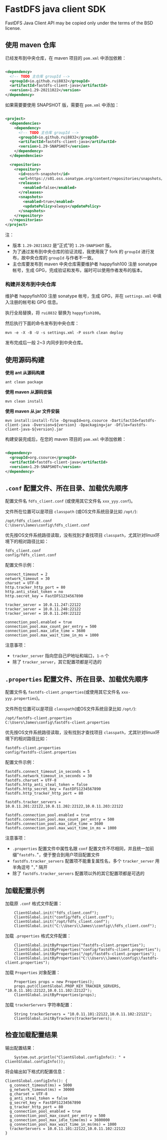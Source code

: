 # FastDFS java client SDK

FastDFS Java Client API may be copied only under the terms of the BSD license.

## 使用 maven 仓库

已经发布到中央仓库，在 maven 项目的 `pom.xml` 中添加依赖：

```xml

<dependency>
  <!-- TODO 主仓库 groupId -->
  <groupId>io.github.rui8832</groupId>
  <artifactId>fastdfs-client-java</artifactId>
  <version>1.29-20211022</version>
</dependency>
```

如果需要要使用 SNAPSHOT 版，需要在 `pom.xml` 中添加：

```xml

<project>
  <dependencies>
    <dependency>
      <!-- TODO 主仓库 groupId -->
      <groupId>io.github.rui8832</groupId>
      <artifactId>fastdfs-client-java</artifactId>
      <version>1.29-SNAPSHOT</version>
    </dependency>
  </dependencies>

  <repositories>
    <repository>
      <id>ossrh-snapshot</id>
      <url>https://s01.oss.sonatype.org/content/repositories/snapshots/</url>
      <releases>
        <enabled>false</enabled>
      </releases>
      <snapshots>
        <enabled>true</enabled>
        <updatePolicy>always</updatePolicy>
      </snapshots>
    </repository>
  </repositories>
</project>
```

注：

* 版本 `1.29-20211022` 是“正式”的 `1.29-SNAPSHOT` 版。
* 为了通过发布到中央仓库的验证流程，我使用我了 fork 的 `groupId` 进行发布，故中央仓库的 `groupId` 与作者不一致。
* 主仓库要发布到 maven 中央仓库需要维护者 happyfish100 注册 sonatype 帐号，生成 GPG，完成验证和发布，届时可以使用作者发布的版本。

### 构建并发布到中央仓库

维护者 happyfish100 注册 sonatype 帐号，生成 GPG，并在 `settings.xml` 中填入注册的帐号和 GPG 信息。

执行全局替换，将 `rui8832` 替换为 `happyfish100`。

然后执行下面的命令发布到中央仓库：

```
mvn -e -X -B -U -s settings.xml -P ossrh clean deploy
```

发布完成后一般 2~3 内同步到中央仓库。

## 使用源码构建

**使用 ant 从源码构建**

```
ant clean package
```

**使用 maven 从源码安装**

```
mvn clean install
```

**使用 maven 从 jar 文件安装**

```
mvn install:install-file -DgroupId=org.csource -DartifactId=fastdfs-client-java -Dversion=${version} -Dpackaging=jar -Dfile=fastdfs-client-java-${version}.jar
```

构建安装完成后，在您的 maven 项目的 `pom.xml` 中添加依赖：

```xml

<dependency>
  <groupId>org.csource</groupId>
  <artifactId>fastdfs-client-java</artifactId>
  <version>1.29-SNAPSHOT</version>
</dependency>
```

## `.conf` 配置文件、所在目录、加载优先顺序

配置文件名 `fdfs_client.conf` (或使用其它文件名 `xxx_yyy.conf`)。

文件所在位置可以是项目 `classpath` (或OS文件系统目录比如 `/opt/`):

```
/opt/fdfs_client.conf
C:\Users\James\config\fdfs_client.conf
```

优先按OS文件系统路径读取，没有找到才查找项目 `classpath`，尤其针对linux环境下的相对路径比如：

```
fdfs_client.conf
config/fdfs_client.conf
```

配置文件示例：

```
connect_timeout = 2
network_timeout = 30
charset = UTF-8
http.tracker_http_port = 80
http.anti_steal_token = no
http.secret_key = FastDFS1234567890

tracker_server = 10.0.11.247:22122
tracker_server = 10.0.11.248:22122
tracker_server = 10.0.11.249:22122

connection_pool.enabled = true
connection_pool.max_count_per_entry = 500
connection_pool.max_idle_time = 3600
connection_pool.max_wait_time_in_ms = 1000
```

注意事项：

* `tracker_server` 指向您自己IP地址和端口，`1-n` 个
* 除了 `tracker_server`，其它配置项都是可选的

## `.properties` 配置文件、所在目录、加载优先顺序

配置文件名 `fastdfs-client.properties`(或使用其它文件名 `xxx-yyy.properties`)。

文件所在位置可以是项目 `classpath`(或OS文件系统目录比如 `/opt/`):

```
/opt/fastdfs-client.properties
C:\Users\James\config\fastdfs-client.properties
```

优先按OS文件系统路径读取，没有找到才查找项目 `classpath`，尤其针对linux环境下的相对路径比如：

```
fastdfs-client.properties
config/fastdfs-client.properties
```

配置文件示例：

```
fastdfs.connect_timeout_in_seconds = 5
fastdfs.network_timeout_in_seconds = 30
fastdfs.charset = UTF-8
fastdfs.http_anti_steal_token = false
fastdfs.http_secret_key = FastDFS1234567890
fastdfs.http_tracker_http_port = 80

fastdfs.tracker_servers = 10.0.11.201:22122,10.0.11.202:22122,10.0.11.203:22122

fastdfs.connection_pool.enabled = true
fastdfs.connection_pool.max_count_per_entry = 500
fastdfs.connection_pool.max_idle_time = 3600
fastdfs.connection_pool.max_wait_time_in_ms = 1000
```

注意事项：

* `.properties` 配置文件中属性名跟 `conf` 配置文件不尽相同，并且统一加前缀"`fastdfs.`"，便于整合到用户项目配置文件
* `fastdfs.tracker_servers` 配置项不能重复属性名，多个 `tracker_server` 用半角逗号 "`,`" 隔开
* 除了 `fastdfs.tracker_servers` 配置项以外的其它配置项都是可选的

## 加载配置示例

加载原 `.conf` 格式文件配置：

```
    ClientGlobal.init("fdfs_client.conf");
    ClientGlobal.init("config/fdfs_client.conf");
    ClientGlobal.init("/opt/fdfs_client.conf");
    ClientGlobal.init("C:\\Users\\James\\config\\fdfs_client.conf");
```

加载 `.properties` 格式文件配置：

```
    ClientGlobal.initByProperties("fastdfs-client.properties");
    ClientGlobal.initByProperties("config/fastdfs-client.properties");
    ClientGlobal.initByProperties("/opt/fastdfs-client.properties");
    ClientGlobal.initByProperties("C:\\Users\\James\\config\\fastdfs-client.properties");
```

加载 `Properties` 对象配置：

```
    Properties props = new Properties();
    props.put(ClientGlobal.PROP_KEY_TRACKER_SERVERS, "10.0.11.101:22122,10.0.11.102:22122");
    ClientGlobal.initByProperties(props);
```

加载 `trackerServers` 字符串配置：

```
    String trackerServers = "10.0.11.101:22122,10.0.11.102:22122";
    ClientGlobal.initByTrackers(trackerServers);
```

## 检查加载配置结果

输出配置结果：

```
    System.out.println("ClientGlobal.configInfo(): " + ClientGlobal.configInfo());
```

将会输出如下格式的配置信息：

```
ClientGlobal.configInfo(): {
  g_connect_timeout(ms) = 5000
  g_network_timeout(ms) = 30000
  g_charset = UTF-8
  g_anti_steal_token = false
  g_secret_key = FastDFS1234567890
  g_tracker_http_port = 80
  g_connection_pool_enabled = true
  g_connection_pool_max_count_per_entry = 500
  g_connection_pool_max_idle_time(ms) = 3600000
  g_connection_pool_max_wait_time_in_ms(ms) = 1000
  trackerServers = 10.0.11.101:22122,10.0.11.102:22122
}
```
